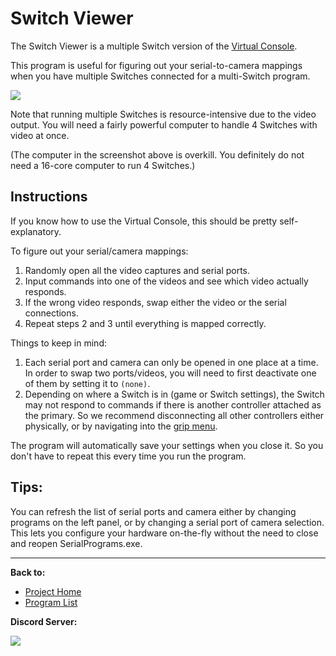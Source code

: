 # Switch Viewer

The Switch Viewer is a multiple Switch version of the [Virtual Console](VirtualConsole.md).

This program is useful for figuring out your serial-to-camera mappings when you have multiple Switches connected for a multi-Switch program.

<img src="images/SwitchViewer.png">

Note that running multiple Switches is resource-intensive due to the video output. You will need a fairly powerful computer to handle 4 Switches with video at once.

(The computer in the screenshot above is overkill. You definitely do not need a 16-core computer to run 4 Switches.)

## Instructions

If you know how to use the Virtual Console, this should be pretty self-explanatory.

To figure out your serial/camera mappings:
1. Randomly open all the video captures and serial ports.
2. Input commands into one of the videos and see which video actually responds.
3. If the wrong video responds, swap either the video or the serial connections.
4. Repeat steps 2 and 3 until everything is mapped correctly.

Things to keep in mind:
1. Each serial port and camera can only be opened in one place at a time. In order to swap two ports/videos, you will need to first deactivate one of them by setting it to `(none)`.
2. Depending on where a Switch is in (game or Switch settings), the Switch may not respond to commands if there is another controller attached as the primary. So we recommend disconnecting all other controllers either physically, or by navigating into the [grip menu](../Appendix/ChangeGripOrderMenu.md).

The program will automatically save your settings when you close it. So you don't have to repeat this every time you run the program.

## Tips:

You can refresh the list of serial ports and camera either by changing programs on the left panel, or by changing a serial port of camera selection. This lets you configure your hardware on-the-fly without the need to close and reopen SerialPrograms.exe.





<hr>

**Back to:**
- [Project Home](/README.md)
- [Program List](/Documentation/ProgramList.md)

**Discord Server:** 

[<img src="https://canary.discordapp.com/api/guilds/695809740428673034/widget.png?style=banner2">](https://discord.gg/cQ4gWxN)
